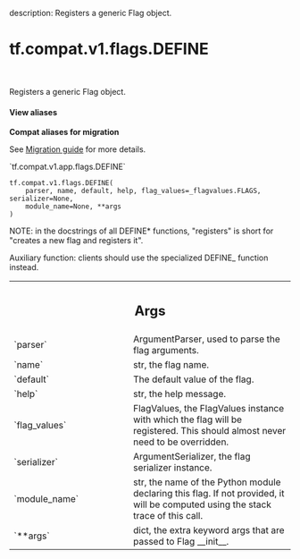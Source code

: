 description: Registers a generic Flag object.

<div itemscope itemtype="http://developers.google.com/ReferenceObject">
<meta itemprop="name" content="tf.compat.v1.flags.DEFINE" />
<meta itemprop="path" content="Stable" />
</div>

# tf.compat.v1.flags.DEFINE

<!-- Insert buttons and diff -->

<table class="tfo-notebook-buttons tfo-api nocontent" align="left">

</table>



Registers a generic Flag object.

<section class="expandable">
  <h4 class="showalways">View aliases</h4>
  <p>
<b>Compat aliases for migration</b>
<p>See
<a href="https://www.tensorflow.org/guide/migrate">Migration guide</a> for
more details.</p>
<p>`tf.compat.v1.app.flags.DEFINE`</p>
</p>
</section>

<pre class="devsite-click-to-copy prettyprint lang-py tfo-signature-link">
<code>tf.compat.v1.flags.DEFINE(
    parser, name, default, help, flag_values=_flagvalues.FLAGS, serializer=None,
    module_name=None, **args
)
</code></pre>



<!-- Placeholder for "Used in" -->

NOTE: in the docstrings of all DEFINE* functions, "registers" is short
for "creates a new flag and registers it".

Auxiliary function: clients should use the specialized DEFINE_<type>
function instead.

<!-- Tabular view -->
 <table class="responsive fixed orange">
<colgroup><col width="214px"><col></colgroup>
<tr><th colspan="2"><h2 class="add-link">Args</h2></th></tr>

<tr>
<td>
`parser`
</td>
<td>
ArgumentParser, used to parse the flag arguments.
</td>
</tr><tr>
<td>
`name`
</td>
<td>
str, the flag name.
</td>
</tr><tr>
<td>
`default`
</td>
<td>
The default value of the flag.
</td>
</tr><tr>
<td>
`help`
</td>
<td>
str, the help message.
</td>
</tr><tr>
<td>
`flag_values`
</td>
<td>
FlagValues, the FlagValues instance with which the flag will
be registered. This should almost never need to be overridden.
</td>
</tr><tr>
<td>
`serializer`
</td>
<td>
ArgumentSerializer, the flag serializer instance.
</td>
</tr><tr>
<td>
`module_name`
</td>
<td>
str, the name of the Python module declaring this flag.
If not provided, it will be computed using the stack trace of this call.
</td>
</tr><tr>
<td>
`**args`
</td>
<td>
dict, the extra keyword args that are passed to Flag __init__.
</td>
</tr>
</table>


